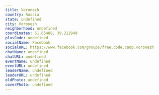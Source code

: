 ```yaml
---
title: Voronezh
country: Russia
state: undefined
city: Voronezh
neighborhood: undefined
coordinates: 51.65488, 39.212949
plusCode: undefined
socialName: Facebook
socialURL: https://www.facebook.com/groups/free.code.camp.voronezh
chatName: undefined
chatURL: undefined
eventName: undefined
eventURL: undefined
leaderName: undefined
leaderURL: undefined
oldPhoto: undefined
coverPhoto: undefined
---
```

